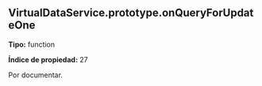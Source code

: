 ## VirtualDataService.prototype.onQueryForUpdateOne

**Tipo:** function

**Índice de propiedad:** 27

Por documentar.



